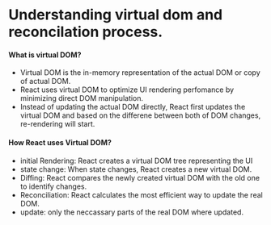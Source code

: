 # Understanding virtual dom and reconcilation process.

#### What is virtual DOM?

- Virtual DOM is the in-memory representation of the actual DOM or copy of actual DOM.
- React uses virtual DOM to optimize UI rendering perfomance by minimizing direct DOM manipulation.
- Instead of updating the actual DOM directly, React first updates the virtual DOM and based on the differene between both of DOM changes, re-rendering will start.

#### How React uses Virtual DOM?

- initial Rendering: React creates a virtual DOM tree representing the UI
- state change: When state changes, React creates a new virtual DOM.
- Diffing: React compares the newly created virtual DOM with the old one to identify changes.
- Reconciliation: React calculates the most efficient way to update the real DOM.
- update: only the neccassary parts of the real DOM where updated.